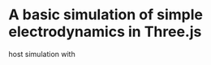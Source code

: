 # A basic simulation of simple electrodynamics in Three.js

host simulation with 
```npx serve .
```
